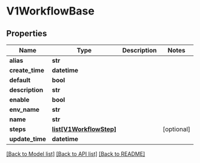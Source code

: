 # V1WorkflowBase

## Properties
Name | Type | Description | Notes
------------ | ------------- | ------------- | -------------
**alias** | **str** |  | 
**create_time** | **datetime** |  | 
**default** | **bool** |  | 
**description** | **str** |  | 
**enable** | **bool** |  | 
**env_name** | **str** |  | 
**name** | **str** |  | 
**steps** | [**list[V1WorkflowStep]**](V1WorkflowStep.md) |  | [optional] 
**update_time** | **datetime** |  | 

[[Back to Model list]](../README.md#documentation-for-models) [[Back to API list]](../README.md#documentation-for-api-endpoints) [[Back to README]](../README.md)

